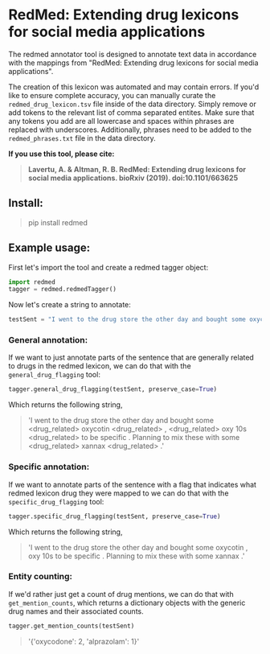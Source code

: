 # RedMed: Extending drug lexicons for social media applications

The redmed annotator tool is designed to annotate text data in accordance with the mappings from "RedMed: Extending drug lexicons for social media applications". 

The creation of this lexicon was automated and may contain errors. If you'd like to ensure complete accuracy, you can manually curate the `redmed_drug_lexicon.tsv` file inside of the data directory. Simply remove or add tokens to the relevant list of comma separated entites. Make sure that any tokens you add are all lowercase and spaces within phrases are replaced with underscores. Additionally, phrases need to be added to the `redmed_phrases.txt` file in the data directory.

**If you use this tool, please cite:**
> **Lavertu, A. & Altman, R. B. RedMed: Extending drug lexicons for social media applications. bioRxiv (2019). doi:10.1101/663625** 

## Install:
> pip install redmed

## Example usage:

First let's import the tool and create a redmed tagger object:
```python
import redmed
tagger = redmed.redmedTagger()
```
Now let's create a string to annotate:
```python
testSent = "I went to the drug store the other day and bought some oxycotin, oxy 10s to be specific. Planning to mix these with some xannax."
```

### General annotation:
If we want to just annotate parts of the sentence that are generally related to drugs in the redmed lexicon, we can do that with the `general_drug_flagging` tool:
```python
tagger.general_drug_flagging(testSent, preserve_case=True)
```
Which returns the following string,
> 'I went to the drug store the other day and bought some <drug_related> oxycotin <drug_related> , <drug_related> oxy 10s <drug_related> to be specific . Planning to mix these with some <drug_related> xannax <drug_related> .'

### Specific annotation:
If we want to annotate parts of the sentence with a flag that indicates what redmed lexicon drug they were mapped to we can do that with the `specific_drug_flagging` tool:
```python
tagger.specific_drug_flagging(testSent, preserve_case=True)
```
Which returns the following string,
> 'I went to the drug store the other day and bought some <oxycodone> oxycotin <oxycodone> , <oxycodone> oxy 10s <oxycodone> to be specific . Planning to mix these with some <alprazolam> xannax <alprazolam> .'

### Entity counting:
If we'd rather just get a count of drug mentions, we can do that with `get_mention_counts`, which returns a dictionary objects with the generic drug names and their associated counts. 
```python
tagger.get_mention_counts(testSent)
```
> '{'oxycodone': 2, 'alprazolam': 1}'
